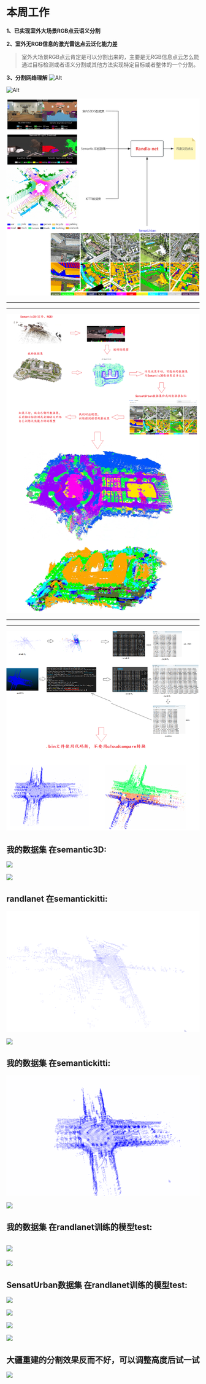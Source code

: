# 本周工作
**1、已实现室外大场景RGB点云语义分割**

**2、室外无RGB信息的激光雷达点云泛化能力差**

> 室外大场景RGB点云肯定是可以分割出来的，主要是无RGB信息点云怎么能通过目标检测或者语义分割或其他方法实现特定目标或者整体的一个分割。

**3、分割网络理解**
![Alt](https://img-blog.csdnimg.cn/fe9a43c9d0404664b7fefe28951edb9d.png#pic_center)

![Alt](https://img-blog.csdnimg.cn/b786830329134be3a2e9ec0e87daf39c.png#pic_center)


![](https://github.com/Darren-pty/Research/blob/main/Learning%20of%20way/Semester/picture/76.png)

---
---
![](https://github.com/Darren-pty/Research/blob/main/Learning%20of%20way/Semester/picture/75.png)

--- 
--- 

![](https://github.com/Darren-pty/Research/blob/main/Learning%20of%20way/Semester/picture/77.png)


## 我的数据集 在semantic3D:
![](https://github.com/Darren-pty/Research/blob/main/Learning%20of%20way/Semester/picture/21.gif)

![](https://github.com/Darren-pty/Research/blob/main/Learning%20of%20way/Semester/picture/22.gif)


## randlanet 在semantickitti:
![](https://github.com/Darren-pty/Research/blob/main/Learning%20of%20way/Semester/picture/19.gif)

![](https://github.com/Darren-pty/Research/blob/main/Learning%20of%20way/Semester/picture/20.gif)


## 我的数据集 在semantickitti:
![](https://github.com/Darren-pty/Research/blob/main/Learning%20of%20way/Semester/picture/17.gif)

![](https://github.com/Darren-pty/Research/blob/main/Learning%20of%20way/Semester/picture/18.gif)



## 我的数据集 在randlanet训练的模型test:

![](https://github.com/Darren-pty/Research/blob/main/Learning%20of%20way/Semester/picture/23.gif)
--- 
![](https://github.com/Darren-pty/Research/blob/main/Learning%20of%20way/Semester/picture/24.gif)



## SensatUrban数据集 在randlanet训练的模型test:

![](https://github.com/Darren-pty/Research/blob/main/Learning%20of%20way/Semester/picture/25.gif)

![](https://github.com/Darren-pty/Research/blob/main/Learning%20of%20way/Semester/picture/26.gif)

![](https://github.com/Darren-pty/Research/blob/main/Learning%20of%20way/Semester/picture/27.gif)

![](https://github.com/Darren-pty/Research/blob/main/Learning%20of%20way/Semester/picture/28.gif)


## 大疆重建的分割效果反而不好，可以调整高度后试一试

![](https://github.com/Darren-pty/Research/blob/main/Learning%20of%20way/Semester/picture/0000.png)



